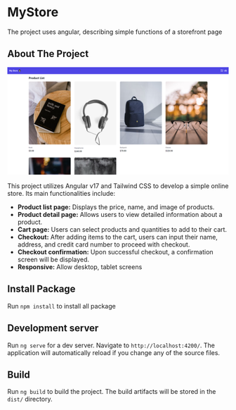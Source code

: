 # MyStore

The project uses angular, describing simple functions of a storefront page

## About The Project

![about project](https://github.com/tuanlaht/my-store/blob/master/src/assets/example.png?raw=true)

This project utilizes Angular v17 and Tailwind CSS to develop a simple online store. Its main functionalities include:

- **Product list page:** Displays the price, name, and image of products.
- **Product detail page:** Allows users to view detailed information about a product.
- **Cart page:** Users can select products and quantities to add to their cart.
- **Checkout:** After adding items to the cart, users can input their name, address, and credit card number to proceed with checkout.
- **Checkout confirmation:** Upon successful checkout, a confirmation screen will be displayed.
- **Responsive:** Allow desktop, tablet screens

## Install Package

Run `npm install` to install all package

## Development server

Run `ng serve` for a dev server. Navigate to `http://localhost:4200/`. The application will automatically reload if you change any of the source files.

## Build

Run `ng build` to build the project. The build artifacts will be stored in the `dist/` directory.
